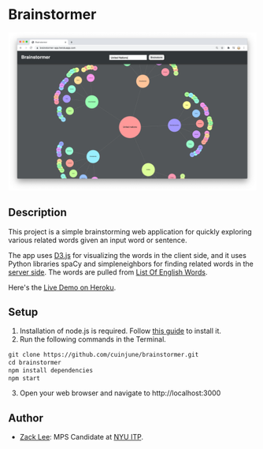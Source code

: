 # Brainstormer
<img src="screenshot.png" alt="screenshot" width="1000"/>

## Description

This project is a simple brainstorming web application for quickly exploring various related words given an input word or sentence.

The app uses [D3.js](https://d3js.org/) for visualizing the words in the client side, and it uses Python libraries spaCy and simpleneighbors for finding related words in the [server side](https://github.com/cuinjune/brainstormer-flask). The words are pulled from [List Of English Words](https://github.com/dwyl/english-words).

Here's the [Live Demo on Heroku](https://brainstormer-app.herokuapp.com/).

## Setup

1. Installation of node.js is required. Follow [this guide](https://github.com/itp-dwd/2020-spring/blob/master/guides/installing-nodejs.md) to install it.
2. Run the following commands in the Terminal.
```
git clone https://github.com/cuinjune/brainstormer.git
cd brainstormer
npm install dependencies
npm start
```
3. Open your web browser and navigate to http://localhost:3000

## Author
* [Zack Lee](https://www.cuinjune.com/about): MPS Candidate at [NYU ITP](https://itp.nyu.edu).
